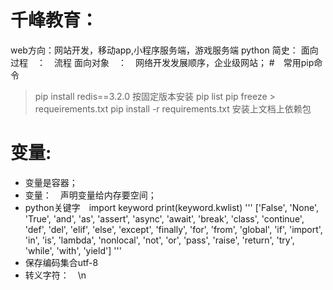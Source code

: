 # 千峰教育：
web方向：网站开发，移动app,小程序服务端，游戏服务端
python 简史：
面向过程　：　流程
面向对象　：　网络开发发展顺序，企业级网站；
#　常用pip命令 
>pip install redis==3.2.0 按固定版本安装
>pip list
> pip freeze > requeirements.txt
> pip install -r requirements.txt 安装上文档上依赖包
# 变量:
- 变量是容器； 
- 变量：　声明变量给内存要空间；
- python关键字　import keyword print(keyword.kwlist)
'''
['False', 'None', 'True', 'and', 'as', 'assert', 'async', 'await', 'break', 'class', 'continue', 'def', 'del', 'elif', 'else', 'except', 'finally', 'for', 'from', 'global', 'if', 'import', 'in', 'is', 'lambda', 'nonlocal', 'not', 'or', 'pass', 'raise', 'return', 'try', 'while', 'with', 'yield']
'''
- 保存编码集合utf-8
- 转义字符：　\n
